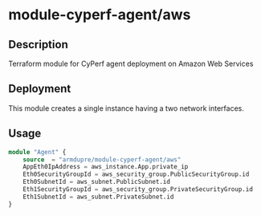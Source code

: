 # module-cyperf-agent/aws

## Description
Terraform module for CyPerf agent deployment on Amazon Web Services

## Deployment
This module creates a single instance having a two network interfaces.

## Usage
```tf
module "Agent" {
	source  = "armdupre/module-cyperf-agent/aws"
	AppEth0IpAddress = aws_instance.App.private_ip
	Eth0SecurityGroupId = aws_security_group.PublicSecurityGroup.id
	Eth0SubnetId = aws_subnet.PublicSubnet.id
	Eth1SecurityGroupId = aws_security_group.PrivateSecurityGroup.id
	Eth1SubnetId = aws_subnet.PrivateSubnet.id
}
```